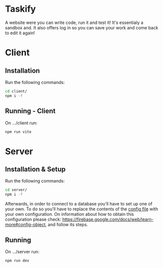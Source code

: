 # Taskify
A website were you can write code, run it and test it!
It's essentialy a sandbox and.
It also offers log in so you can save your work and come back to edit it again!

# Client
## Installation
Run the following commands: 
```zsh
cd client/
npm i -f
```

## Running - Client
On .../client run:
```zsh
npm run vite
```

# Server
## Installation & Setup
Run the following commands: 
```zsh
cd server/
npm i -f
```
Afterwards, in order to connect to a database you'll have to set up one of your own. To do so you'll have to replace the contents of the [config file](https://github.com/pallemry/Taskify/blob/master/server/firebaseConfig.ts) with your own configuration. On information about how to obtain this configuration please check: https://firebase.google.com/docs/web/learn-more#config-object, and follow its steps.

## Running
On .../server run:
```zsh
npm run dev
```
